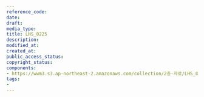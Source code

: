 ```yaml
---
reference_code: 
date: 
draft: 
media_type: 
title: LHS_0225
description: 
modified_at: 
created_at: 
public_access_status: 
copyright_status: 
components:
- https://wwm3.s3.ap-northeast-2.amazonaws.com/collection/2층-자료/LHS_0225.jpg
tags:
- 
---
```

